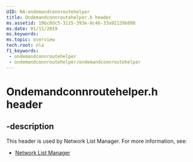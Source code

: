 ```yaml
---
UID: NA:ondemandconnroutehelper
title: Ondemandconnroutehelper.h header
ms.assetid: 19bc0dc5-3115-393e-8c4b-33a92129b898
ms.date: 01/11/2019
ms.keywords: 
ms.topic: overview
tech.root: nla
f1_keywords:
 - ondemandconnroutehelper
 - ondemandconnroutehelper/ondemandconnroutehelper
---
```


# Ondemandconnroutehelper.h header


## -description

This header is used by Network List Manager. For more information, see:

- [Network List Manager](../_nla/index.md)

